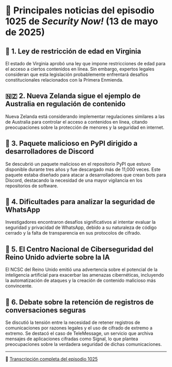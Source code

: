 # 📰 Principales noticias del episodio 1025 de *Security Now!* (13 de mayo de 2025)

## 🧒 1. Ley de restricción de edad en Virginia
El estado de Virginia aprobó una ley que impone restricciones de edad para el acceso a ciertos contenidos en línea. Sin embargo, expertos legales consideran que esta legislación probablemente enfrentará desafíos constitucionales relacionados con la Primera Enmienda.

## 🇳🇿 2. Nueva Zelanda sigue el ejemplo de Australia en regulación de contenido
Nueva Zelanda está considerando implementar regulaciones similares a las de Australia para controlar el acceso a contenidos en línea, citando preocupaciones sobre la protección de menores y la seguridad en internet.

## 🐍 3. Paquete malicioso en PyPI dirigido a desarrolladores de Discord
Se descubrió un paquete malicioso en el repositorio PyPI que estuvo disponible durante tres años y fue descargado más de 11,000 veces. Este paquete estaba diseñado para atacar a desarrolladores que crean bots para Discord, destacando la necesidad de una mayor vigilancia en los repositorios de software.

## 📱 4. Dificultades para analizar la seguridad de WhatsApp
Investigadores encontraron desafíos significativos al intentar evaluar la seguridad y privacidad de WhatsApp, debido a su naturaleza de código cerrado y la falta de transparencia en sus protocolos de cifrado.

## 🧠 5. El Centro Nacional de Ciberseguridad del Reino Unido advierte sobre la IA
El NCSC del Reino Unido emitió una advertencia sobre el potencial de la inteligencia artificial para exacerbar las amenazas cibernéticas, incluyendo la automatización de ataques y la creación de contenido malicioso más convincente.

## 🔐 6. Debate sobre la retención de registros de conversaciones seguras
Se discutió la tensión entre la necesidad de retener registros de comunicaciones por razones legales y el uso de cifrado de extremo a extremo. Se destacó el caso de TeleMessage, un servicio que archiva mensajes de aplicaciones cifradas como Signal, lo que plantea preocupaciones sobre la verdadera seguridad de dichas comunicaciones.

---

🔗 [Transcripción completa del episodio 1025](https://www.grc.com/sn/sn-1025.htm)
